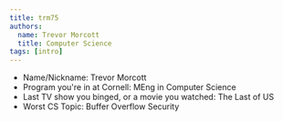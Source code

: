 ```yaml
---
title: trm75
authors:
  name: Trevor Morcott
  title: Computer Science
tags: [intro]
---
```


- Name/Nickname:  Trevor Morcott
- Program you're in at Cornell: MEng in Computer Science
- Last TV show you binged, or a movie you watched: The Last of US
- Worst CS Topic: Buffer Overflow Security
